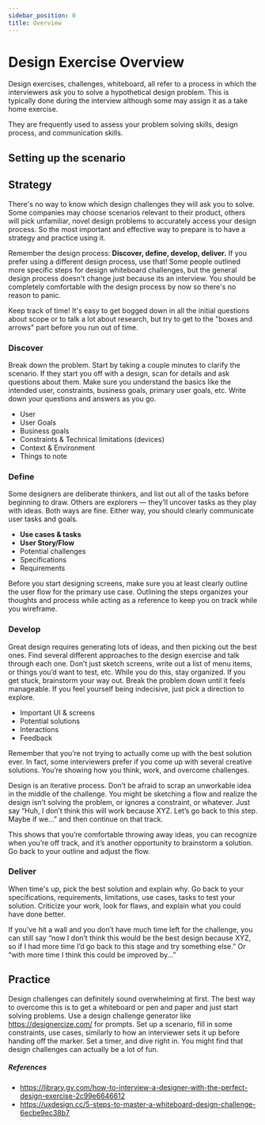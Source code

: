 ```yaml
---
sidebar_position: 0
title: Overview
---
```


# Design Exercise Overview

Design exercises, challenges, whiteboard, all refer to a process in which the interviewers ask you to solve a hypothetical design problem. This is typically done during the interview although some may assign it as a take home exercise.

They are frequently used to assess your problem solving skills, design process, and communication skills.

## Setting up the scenario

## Strategy

There's no way to know which design challenges they will ask you to solve. Some companies may choose scenarios relevant to their product, others will pick unfamiliar, novel design problems to accurately access your design process. So the most important and effective way to prepare is to have a strategy and practice using it.

Remember the design process: **Discover, define, develop, deliver.**
If you prefer using a different design process, use that! Some people outlined more specific steps for design whiteboard challenges, but the general design process doesn't change just because its an interview. You should be completely comfortable with the design process by now so there's no reason to panic.

Keep track of time! It's easy to get bogged down in all the initial questions about scope or to talk a lot about research, but try to get to the "boxes and arrows" part before you run out of time.

### Discover

Break down the problem. Start by taking a couple minutes to clarify the scenario. If they start you off with a design, scan for details and ask questions about them. Make sure you understand the basics like the intended user, constraints, business goals, primary user goals, etc. Write down your questions and answers as you go.

- User
- User Goals
- Business goals
- Constraints & Technical limitations (devices)
- Context & Environment
- Things to note

### Define

Some designers are deliberate thinkers, and list out all of the tasks before beginning to draw. Others are explorers — they’ll uncover tasks as they play with ideas. Both ways are fine. Either way, you should clearly communicate user tasks and goals. 

- **Use cases & tasks**
- **User Story/Flow**
- Potential challenges
- Specifications
- Requirements

Before you start designing screens, make sure you at least clearly outline the user flow for the primary use case. Outlining the steps organizes your thoughts and process while acting as a reference to keep you on track while you wireframe.

### Develop

Great design requires generating lots of ideas, and then picking out the best ones. Find several different approaches to the design exercise and talk through each one. Don’t just sketch screens, write out a list of menu items, or things you’d want to test, etc. While you do this, stay organized. If you get stuck, brainstorm your way out. Break the problem down until it feels manageable. If you feel yourself being indecisive, just pick a direction to explore. 

- Important UI & screens
- Potential solutions
- Interactions
- Feedback

Remember that you’re not trying to actually come up with the best solution ever. In fact, some interviewers prefer if you come up with several creative solutions. You’re showing how you think, work, and overcome challenges. 

Design is an iterative process. Don’t be afraid to scrap an unworkable idea in the middle of the challenge. You might be sketching a flow and realize the design isn’t solving the problem, or ignores a constraint, or whatever. Just say “Huh, I don’t think this will work because XYZ. Let’s go back to this step. Maybe if we…” and then continue on that track. 

This shows that you’re comfortable throwing away ideas, you can recognize when you’re off track, and it’s another opportunity to brainstorm a solution. Go back to your outline and adjust the flow. 

### Deliver

When time's up, pick the best solution and explain why. Go back to your specifications, requirements, limitations, use cases, tasks to test your solution. Criticize your work, look for flaws, and explain what you could have done better.

If you’ve hit a wall and you don’t have much time left for the challenge, you can still say “now I don’t think this would be the best design because XYZ, so if I had more time I’d go back to this stage and try something else.” Or “with more time I think this could be improved by…”

## Practice

Design challenges can definitely sound overwhelming at first. The best way to overcome this is to get a whiteboard or pen and paper and just start solving problems. Use a design challenge generator like https://designercize.com/ for prompts. Set up a scenario, fill in some constraints, use cases, similarly to how an interviewer sets it up before handing off the marker. Set a timer, and dive right in. You might find that design challenges can actually be a lot of fun. 

##### References

- https://library.gv.com/how-to-interview-a-designer-with-the-perfect-design-exercise-2c99e6646612
- https://uxdesign.cc/5-steps-to-master-a-whiteboard-design-challenge-6ecbe9ec38b7
